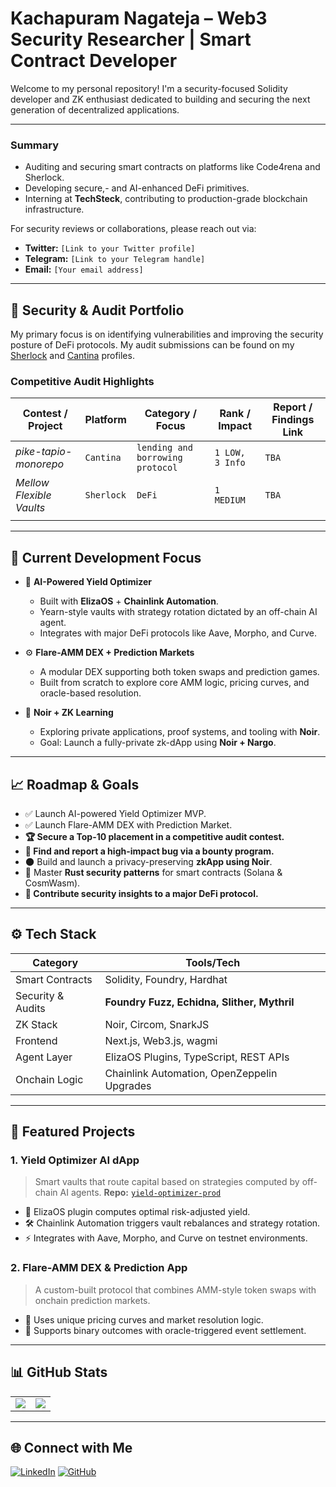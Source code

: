 # Kachapuram Nagateja – Web3 Security Researcher | Smart Contract Developer

Welcome to my personal repository! I'm a security-focused Solidity developer and ZK enthusiast dedicated to building and securing the next generation of decentralized applications.

---

### Summary

* Auditing and securing smart contracts on platforms like Code4rena and Sherlock.
* Developing secure,- and AI-enhanced DeFi primitives.
* Interning at **TechSteck**, contributing to production-grade blockchain infrastructure.

For security reviews or collaborations, please reach out via:
* **Twitter:** `[Link to your Twitter profile]`
* **Telegram:** `[Link to your Telegram handle]`
* **Email:** `[Your email address]`

---

## 🔐 Security & Audit Portfolio

My primary focus is on identifying vulnerabilities and improving the security posture of DeFi protocols. My audit submissions can be found on my [Sherlock]() and [Cantina]() profiles.

### Competitive Audit Highlights

| Contest / Project       | Platform      | Category / Focus                  | Rank / Impact                     | Report / Findings Link                                |
| ----------------------- | ------------- | --------------------------------- | --------------------------------- | ----------------------------------------------------- |
| *pike-tapio-monorepo*| `Cantina`   | `lending and borrowing protocol`             | `1 LOW, 3 Info`         | `TBA`       |
| *Mellow Flexible Vaults* | `Sherlock`    | `DeFi`          | `1 MEDIUM`  | `TBA`                           |
|                         |               |                                   |                                   |                                                       |



---

## 💼 Current Development Focus

* 🧠 **AI-Powered Yield Optimizer**
    * Built with **ElizaOS** + **Chainlink Automation**.
    * Yearn-style vaults with strategy rotation dictated by an off-chain AI agent.
    * Integrates with major DeFi protocols like Aave, Morpho, and Curve.

* ⚙️ **Flare-AMM DEX + Prediction Markets**
    * A modular DEX supporting both token swaps and prediction games.
    * Built from scratch to explore core AMM logic, pricing curves, and oracle-based resolution.

* 🌌 **Noir + ZK Learning**
    * Exploring private applications, proof systems, and tooling with **Noir**.
    * Goal: Launch a fully-private zk-dApp using **Noir + Nargo**.

---

## 📈 Roadmap & Goals

* ✅ Launch AI-powered Yield Optimizer MVP.
* ✅ Launch Flare-AMM DEX with Prediction Market.
* **🏆 Secure a Top-10 placement in a competitive audit contest.**
* **🐞 Find and report a high-impact bug via a bounty program.**
* 🌑 Build and launch a privacy-preserving **zkApp using Noir**.
* 🦀 Master **Rust security patterns** for smart contracts (Solana & CosmWasm).
* **🤝 Contribute security insights to a major DeFi protocol.**

---

## ⚙️ Tech Stack

| Category         | Tools/Tech                                      |
| ---------------- | ----------------------------------------------- |
| Smart Contracts  | Solidity, Foundry, Hardhat                      |
| Security & Audits| **Foundry Fuzz, Echidna, Slither, Mythril** |
| ZK Stack         | Noir, Circom, SnarkJS                           |
| Frontend         | Next.js, Web3.js, wagmi                         |
| Agent Layer      | ElizaOS Plugins, TypeScript, REST APIs          |
| Onchain Logic    | Chainlink Automation, OpenZeppelin Upgrades     |


---

## 📁 Featured Projects

### 1. **Yield Optimizer AI dApp**
> Smart vaults that route capital based on strategies computed by off-chain AI agents.
> **Repo:** [`yield-optimizer-prod`](https://github.com/nagatejakachapuram/yield-optimizer-prod)
* 🧠 ElizaOS plugin computes optimal risk-adjusted yield.
* 🛠️ Chainlink Automation triggers vault rebalances and strategy rotation.
* ⚡ Integrates with Aave, Morpho, and Curve on testnet environments.

### 2. **Flare-AMM DEX & Prediction App**
> A custom-built protocol that combines AMM-style token swaps with onchain prediction markets.
* 🧬 Uses unique pricing curves and market resolution logic.
* 🎲 Supports binary outcomes with oracle-triggered event settlement.

---

## 📊 GitHub Stats

<table>
  <tr>
    <td>
      <img src="https://github-readme-stats.vercel.app/api?username=nagatejakachapuram&theme=dark&hide_border=true&include_all_commits=true&count_private=true" />
    </td>
    <td>
      <img src="https://github-readme-stats.vercel.app/api/top-langs/?username=nagatejakachapuram&theme=dark&hide_border=true&layout=compact&hide=jupyter%20notebook" />
    </td>
  </tr>
</table>

---

## 🌐 Connect with Me

[![LinkedIn](https://img.shields.io/badge/LinkedIn-%230077B5.svg?logo=linkedin&logoColor=white)](https://linkedin.com/in/nagatejakachapuram)
[![GitHub](https://img.shields.io/badge/GitHub-%23121011.svg?logo=github&logoColor=white)](https://github.com/nagatejakachapuram)
